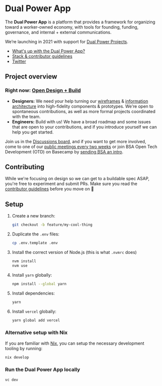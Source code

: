 # Dual Power App

The **Dual Power App** is a platform that provides a framework for organizing toward a worker-owned economy, with tools for founding, funding, governance, and internal + external communications.

We’re launching in 2021 with support for [Dual Power Projects](https://dualpower.app).

* [What's up with the Dual Power App?](https://github.com/BSA-US/dual-power-app/issues/42)
* [Stack & contributor guidelines](https://github.com/BSA-US/dual-power-app/blob/main/CONTRIBUTING.md)
* [Twitter](https://twitter.com/DualPowerApp)

## Project overview

### Right now: [Open Design + Build](https://dualpower.app/open-design)

- **Designers:** We need your help turning our [wireframes](https://www.figma.com/file/N6VFPqgNVovoXxy93Q6i4Q/Dual-Power-App-2021–present?node-id=0%3A1) & [information architecture](https://dualpower.app/docs/dual-power-app-ia.pdf) into high-fidelity components & prototypes. We're open to spontaneous contributions, as well as more formal projects coordinated with the team.
- **Engineers:** Build with us! We have a broad roadmap and some issues that are open to your contributions, and if you introduce yourself we can help you get started.

Join us in the [Discussions board](https://github.com/BSA-US/dual-power-app/discussions), and if you want to get more involved, come to one of our [public meetings every two weeks](https://dualpower.app/open-design) or join BSA Open Tech Development (OTD) on Basecamp by [sending BSA an intro](https://blacksocialists.us/contact).

## Contributing

While we're focusing on design so we can get to a buildable spec ASAP, you're free to experiment and submit PRs. Make sure you read the [contributor guidelines](https://github.com/BSA-US/dual-power-app/blob/main/CONTRIBUTING.md) before you move on :slightly_smiling_face:

## Setup

1. Create a new branch:
    ```sh
    git checkout -b feature/my-cool-thing
    ```
2. Duplicate the `.env` files:
    ```sh
    cp .env.template .env
    ```
3. Install the correct version of Node.js (this is what `.nvmrc` does)
    ```sh
    nvm install
    nvm use
    ```
4. Install `yarn` globally:
    ```sh
    npm install --global yarn
    ```
5. Install dependencies:
    ```sh
    yarn
    ```
6. Install `vercel` globally:
    ```sh
    yarn global add vercel
    ```

### Alternative setup with Nix

If you are familiar with [Nix](https://nixos.org), you can setup the necessary development tooling by running:

```sh
nix develop
```

### Run the Dual Power App locally

```sh
vc dev
```

